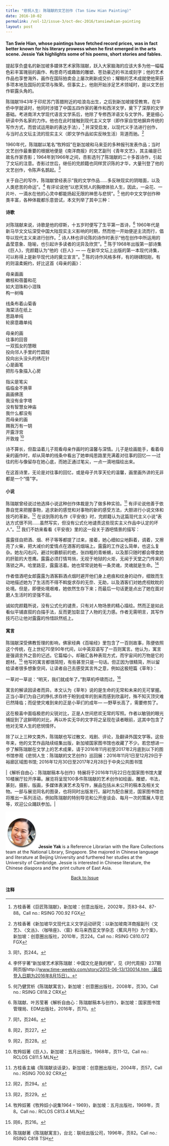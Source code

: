 ```yaml
---
title: "悲悯人生: 陈瑞献的文艺创作 (Tan Siew Hian Painting)"
date: 2016-10-02
permalink: /vol-12/issue-3/oct-dec-2016/tansiewhian-painting
layout: post
---
```

#### Tan Swie Hian, whose paintings have fetched record prices, was in fact better known for his literary prowess when he first emerged in the arts scene. **Jessie Yak** highlights some of his poems, short stories and fables.

提起享负盛名的新加坡多媒体艺术家陈瑞献，跃入大家脑海的应该大多为他一幅幅色彩丰富瑰丽的画作、构思奇巧或趣致的雕塑、苍劲豪迈的书法或刻字；他的艺术作品也享誉海外，画作在国际拍卖会上屡次刷新成交价；耀眼的艺术成就使他荣获多项本地及国际的奖项与殊荣。但事实上，他刚开始涉足艺术领域时，是以文艺创作崭露头角的。

陈瑞献1943年于印尼苏门答腊附近的哈浪岛出生，之后到新加坡接受教育。在华侨中学就读时，他同时涉猎了中国五四作家的著作和西洋文学，奠下了深厚的文学基础。考进南洋大学现代语言文学系后，他除了专修西洋语文与文学外，更是细心研读中外名家的力作。他也在此时接触到现代主义文学（即作家自觉地摒弃传统的写作方式，而尝试运用新的表达手法），[^1] 并深受启发，以现代义手法进行创作，与当时占文坛主流的现实主义（即文学作品如实反映生活）背道而驰。[^2] 

1960年代，陈瑞献以笔名“牧羚奴”在新加坡和马来亚的多种报刊发表作品；当时文艺创作最重要的根据地便是《南洋商报》的文艺副刊《青年文艺》，其主编是已故名作家杏影；1964年到1966年之间，杏影选刊了陈瑞献的二十多首诗作，引起了文坛的注意。杏影过世后，继任的完颜籍也同样赏识陈的才华，大量刊登了他的文艺创作，令陈声名鹊起。[^3] 

关于自己的写作，陈瑞献曾经表示“我的文学作品……多反映现实的阴暗面，以及人类悲苦的命运”。[^4]  有评论说他“以悲天悯人的胸襟体验人生，因此，一朵花、一片叶、一滴水在他的心灵中都能扬起无限的神思与悲悯”。[^5]    他的中文文学创作种类丰富，各种体裁都乐意尝试，本文列举了其中三种：

#### **诗歌**

对陈瑞献来说，诗歌是他的缪斯，十五岁时便写了生平第一首诗，[^6]  1960年代是新马华文文坛深受中国大陆现实主义影响的时期，然而他一开始便逆主流而行，倡导以现代主义来进行创作。[^7]  诗人林也评论陈的诗作时表示“他在创作中所运用的晶莹意象、隐喻，也引起许多读者的诧异及欣赏”。[^8]  陈于1968年出版第一部诗集《巨人》，完颜籍认为“他的《巨人》— — 在新华文坛上出版的第一本现代诗集，可以称得上是新华现代诗的奠立宣言”。[^9]  陈的诗作风格多样，有的磅礴阳刚，有的则温柔婉约，好比这首《母亲的画》：

母亲画画<br>
嫩枝和蓓蕾和花<br>
如大泪珠和小泪珠<br>
构一树梅<br>

线条布着山菊香<br>
海棠活在纸上<br>
思路单纯<br>
轮廓意趣单纯<br>

母亲的画<br>
往事的回音<br>
一双孤女的慧眼<br>
投向邻人手里的竹圆规<br>
投向出头没头的绣花针<br>
心是画笔<br>
把形与象描入心房<br>

指尖是笔尖<br>
临临金不换草<br>
画画佛莲<br>
我没有金字塔<br>
没有智慧女神庙<br>
我什么都没有<br>
而母亲的画<br>
赐我万有一钥<br>
开露浮宫<br>
开敦煌 [^10]

诗不算长，但盈溢着儿子观看母亲作画时的温馨与深情。儿子是绘画能手，看着母亲的画作时，却从简单的线条中看出了她单纯思路里充满着对往事的回忆— —过往的形与像留存在她心底，而她正通过笔尖，一点一滴地描绘出来。

在这首诗里，无论是对往事的回忆，或是母子共享天伦的温馨，画里画外讲的无非都是一个“情”字。

#### **小说**

陈瑞献曾经说过他选择小说这种创作体裁是为了做多种实验。[^11]  有评论说他善于依靠自觉来把握事物，追求新的感觉和对事物的新的感受方法，大胆进行小说文体和技巧的革新。[^12]  在谈到陈的名作《平安夜》时，完颜籍认为这篇现代主义小说“表达方式很不同……虽然写实，但没有公式化地谴责这些现实主义作品中认定的坏人”。[^13] 我们不妨来看看《平安夜》里的这一段关于酒吧情景的描写：

露露径自把酒、烟、杯子等等都提了过来，接着，她心细如尘地斟着，调着，又擦亮了火柴，把大减价的爱情点在酒客的烟端上。露露的工作这么简单，也这么复杂。她左闪右闪，避过何霸额前的疤，张四粗的青蜥蜴，以及那只随时都会啄食她的肝脏的大苍鹰。露露必须打情骂俏，无视于地狱的火炬，无闻于天堂之门传来的落锁之声。哈里路亚，露露活着。她也常常说她有一条灵魂，灵魂就是生命。[^14] 

作者借酒吧女郎露露为酒客斟酒点烟时避开他们身上疤痕和纹身的动作，细致而生动地描述她为了生活而不得不斡旋求存的无奈、无助，以及酒客们对她虎视眈眈的处境。但是，即便处境艰难，她依然生存下来；而最后一句话更是点出了她在面对磨人生活时的坚强不屈。

诚如完颜籍所说，没有公式化的谴责，只有对人物场景的精心描绘。然而正是如此看似平铺直叙的白描手法，反而更加彰显了人物的无力感。作者无需明言，其写作技巧已让他对露露的怜惜跃然纸上。

#### **寓言**

陈瑞献深受佛教哲理的影响，佛家经典《百喻经》里包含了一百则故事，陈便依照这个传统，在上世纪70至90年代间，以中英双语写了一百则寓言。他认为，寓言是强调言外之音的记述。它篇幅小，却融汇各种表现方式，而宇宙间的万物是它的题材。[^15]  他写的寓言都很简短，有些甚至只是一句话。但正因为很精简，所以留给读者很多想象空间，让读者自己去感受其言外之意，例如这极短篇《草年》：

一草对一草说：“明天，我们就成年了。”割草机呼啸而过。[^16] 

寓言的解读因读者而异。本文认为《草年》说的是生命的无常和未来的无可掌握。正当小草们为自己的挣扎求存终于盼到成年的到来而感到欣喜时，殊不知灭顶灾难已然降临；而促使灾难到来的正是小草们的成年— —野草长高了，需要修剪了。

这在极喜中面临极悲的尖锐对比，正是人世间悲欢无常的写照。作者以敏锐的眼光捕捉到了这鲜明的对比，再以朴实无华的文字将之呈现在读者眼前，这其中包含了他对无常人生的悲悯情怀。

除了以上三种文类外，陈瑞献也写过散文、戏剧、评论，及翻译外国文学等。这些年来，他的文艺作品陆续结集出版，新加坡国家图书馆也收藏了不少。若您想进一步了解陈瑞献在文学上的艺术成果，请于2016年11月初至2017年2月底到以下的图书馆参观《悲悯人生：陈瑞献的文艺创作》巡回展：2016年11月1日至12月29日于裕廊区域图书馆; 2016年12月30日至2017年2月28日于中央公共图书馆

|《解析自由心：陈瑞献稿本与创作》特展将于2016年11月22日在国家图书馆大厦10楼展厅拉开序幕。展览将呈现100多件陈瑞献的艺术创作如绘画，雕塑，书法，篆刻，摄影，版画，多媒体表演艺术及写作，展品包括从未公开的稿本及相关文物。一部与展览同名的图录，也将同时出版发行。届时为配合展览，国家图书馆也将推出一系列活动，例如陈瑞献的特别导览和公开座谈会、每月一次的策展人导览等，欢迎公众踊跃参加。|

<div style="background-color: white;">
<br>
<img style="width: 100px; height: 100px;" src="/images/Vol-12-issue-4/party-time-with-raffles/jessie-yak01.png">
	<b>Jessie Yak </b> is a Reference Librarian with the Rare Collections team at the National Library, Singapore. She majored in Chinese language and literature at Beijing University and furthered her studies at the University of Cambridge. Jessie is interested in Chinese literature, the Chinese diaspora and the print culture of East Asia.
</div>

<a href="https://nlb-ba-staging.netlify.app/vol-12/issue-3/oct-dec-2016/"><center>Back to Issue</center></a>

#### **注释**

[^1]:方桂香著《巨匠陈瑞献》，新加坡：创意出版社，2002年，页83-84、87-88。Call no.: RSING 700.92 FGX

[^2]:方桂香著《新加坡华文现代主义文学运动研究：以新加坡南洋商报副刊〈文艺》、〈文丛》、〈咖啡座》、〈窗》和马来西亚文学杂志〈蕉风月刊》为个案》，新加坡：创意圈出版社，2010年，页224。Call no.: RSING C810.072 FGX

[^3]:同1，页244。

[^4]:李怀宇著“新加坡艺术家陈瑞献：中国文化是我的根”，见《时代周报》237期网页版http://www.time-weekly.com/story/2013-06-13/130014.htm（最后登入日期为2016年8月15日）。

[^5]:何乃健赏析《陈瑞献寓言》，新加坡：创意圈出版社，2008年，页30。Call no.: RSING C818.2 CRX

[^6]:陈瑞献、叶苏莹著《解析自由心：陈瑞献稿本与创作》，新加坡：国家图书馆管理局、EDM出版社，2016年，页70。

[^7]:同1，页246。

[^8]:同2，页227。

[^9]:同2，页228。

[^10]:牧羚奴著《巨人》，新加坡：五月出版社，1968年，页11-12。Call no.: RCLOS C811.5 MLN

[^11]:方桂香主编《陈瑞献谈话录》，新加坡：创意圈出版社，2004年，页57。Call no.: RSING 700.92 CRX

[^12]:同2，页294。

[^13]:同2，页229。

[^14]:牧羚奴著《牧羚奴小说集1964 – 1969》，新加坡：五月出版社，1969年，页8。Call no.: RCLOS C813.4 MLN

[^15]:同6，页216。

[^16]:陈瑞献著《陈瑞献寓言》，台北：联经出版公司，1996年，页82。Call no.: RSING C818 TSH